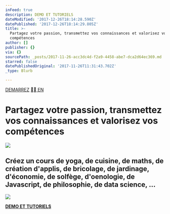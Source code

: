 ```yaml
---
inFeed: true
description: DEMO ET TUTORIELS
dateModified: '2017-12-26T18:14:28.590Z'
datePublished: '2017-12-26T18:14:29.805Z'
title: >-
  Partagez votre passion, transmettez vos connaissances et valorisez vos
  compétences
author: []
publisher: {}
via: {}
sourcePath: _posts/2017-11-26-acc3dc4d-f2a9-4458-abe7-dca2d64ec369.md
starred: false
datePublishedOriginal: '2017-11-26T11:31:43.702Z'
_type: Blurb

---
```

[DEMARREZ][0]
[ EN][1]

# Partagez votre passion, transmettez vos connaissances et valorisez vos compétences
![](https://s3-us-west-2.amazonaws.com/the-grid-img/p/67fb5ee23b42881371a297c56e749f1cff450f61.png)

## **Créez un cours** de yoga, de cuisine, de maths, de création d'applis, de bricolage, de jardinage, d'économie, de solfège, d'oenologie, de Javascript, de philosophie, de data science, ...
![](https://the-grid-user-content.s3-us-west-2.amazonaws.com/6a189183-f1c1-47ef-b984-1707251c04e9.png)

**[DEMO ET TUTORIELS][2]**

[0]: https://cyboolo.eu.auth0.com/login?client=W1jbxu3C003wehR2kbuCJorz9D23hyEB
[1]: https://en.cyboolo.io/
[2]: https://cyboolo-demo.netlify.com/